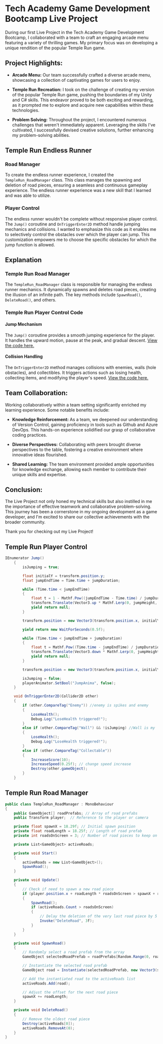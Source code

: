 # Tech Academy Game Development Bootcamp Live Project

During our first Live Project in the Tech Academy Game Development Bootcamp, I collaborated with a team to craft an engaging arcade menu featuring a variety of thrilling games. My primary focus was on developing a unique rendition of the popular Temple Run game.

## Project Highlights:

- **Arcade Menu:** Our team successfully crafted a diverse arcade menu, showcasing a collection of captivating games for users to enjoy.

- **Temple Run Recreation:** I took on the challenge of creating my version of the popular Temple Run game, pushing the boundaries of my Unity and C# skills. This endeavor proved to be both exciting and rewarding, as it prompted me to explore and acquire new capabilities within these technologies.

- **Problem Solving:** Throughout the project, I encountered numerous challenges that weren't immediately apparent. Leveraging the skills I've cultivated, I successfully devised creative solutions, further enhancing my problem-solving abilities.

## Temple Run Endless Runner

### Road Manager

To create the endless runner experience, I created the `TempleRun_RoadManager` class. This class manages the spawning and deletion of road pieces, ensuring a seamless and continuous gameplay experience. The endless runner experience was a new skill that I learned and was able to utilize. 

### Player Control

The endless runner wouldn't be complete without responsive player control. The `Jump()` coroutine and `OnTriggerEnter2D` method handle jumping mechanics and collisions. I wanted to emphasize this code as it enables me to selectively control the obstacles over which the player can jump. This customization empowers me to choose the specific obstacles for which the jump function is allowed.

## Explanation

### Temple Run Road Manager

The `TempleRun_RoadManager` class is responsible for managing the endless runner mechanics. It dynamically spawns and deletes road pieces, creating the illusion of an infinite path. The key methods include `SpawnRoad()`, `DeleteRoad()`, and others.

### Temple Run Player Control Code

#### Jump Mechanism

The `Jump()` coroutine provides a smooth jumping experience for the player. It handles the upward motion, pause at the peak, and gradual descent. [View the code here.](#player-control)

#### Collision Handling

The `OnTriggerEnter2D` method manages collisions with enemies, walls (hole obstacles), and collectibles. It triggers actions such as losing health, collecting items, and modifying the player's speed. [View the code here.](#road-manager)

## Team Collaboration:

Working collaboratively within a team setting significantly enriched my learning experience. Some notable benefits include:

- **Knowledge Reinforcement:** As a team, we deepened our understanding of Version Control, gaining proficiency in tools such as Github and Azure DevOps. This hands-on experience solidified our grasp of collaborative coding practices.

- **Diverse Perspectives:** Collaborating with peers brought diverse perspectives to the table, fostering a creative environment where innovative ideas flourished.

- **Shared Learning:** The team environment provided ample opportunities for knowledge exchange, allowing each member to contribute their unique skills and expertise.

## Conclusion:

The Live Project not only honed my technical skills but also instilled in me the importance of effective teamwork and collaborative problem-solving. This journey has been a cornerstone in my ongoing development as a game developer, and I'm excited to share our collective achievements with the broader community.

Thank you for checking out my Live Project!

## Temple Run Player Control
<a name="player-control"></a>

```csharp
IEnumerator Jump()
    {
        isJumping = true;

        float initialY = transform.position.y;
        float jumpEndTime = Time.time + jumpDuration;

        while (Time.time < jumpEndTime)
        {
            float t = 1 - Mathf.Pow((jumpEndTime - Time.time) / jumpDuration, 2);
            transform.Translate(Vector3.up * Mathf.Lerp(0, jumpHeight, t) * Time.deltaTime);
            yield return null;
        }

        transform.position = new Vector3(transform.position.x, initialY + jumpHeight, transform.position.z);

        yield return new WaitForSeconds(0.5f);

        while (Time.time < jumpEndTime + jumpDuration)
        {
            float t = Mathf.Pow((Time.time - jumpEndTime) / jumpDuration, 2);
            transform.Translate(Vector3.down * Mathf.Lerp(0, jumpHeight, t) * Time.deltaTime);
            yield return null;
        }

        transform.position = new Vector3(transform.position.x, initialY, transform.position.z);

        isJumping = false;
        playerAnimator.SetBool("JumpAnima", false);
    }

    void OnTriggerEnter2D(Collider2D other)
    {
        if (other.CompareTag("Enemy")) //enemy is spikes and enemy
        {
            LoseHealth();
            Debug.Log("LoseHealth triggered!");
        }
        else if (other.CompareTag("Wall") && !isJumping) //Wall is my 'hole' obstacle
        {
            LoseHealth();
            Debug.Log("LoseHealth triggered!");
        }
        else if (other.CompareTag("Collectable"))
        {
            IncreaseScore(10);
            IncreaseSpeed(0.25f); // change speed increase
            Destroy(other.gameObject);
        }
    }
```
## Temple Run Road Manager
<a name="road-manager"></a>

```csharp
public class TempleRun_RoadManager : MonoBehaviour
{
    public GameObject[] roadPrefabs; // Array of road prefabs
    public Transform player;  // Reference to the player or camera

    private float spawnX = 18.29f; // Initial spawn position
    private float roadLength = 18.25f; // Length of road prefab
    private int roadsOnScreen = 3; // Number of road pieces to keep on the screen

    private List<GameObject> activeRoads;

    private void Start()
    {
        activeRoads = new List<GameObject>();
        SpawnRoad();
    }

    private void Update()
    {
        // Check if need to spawn a new road piece
        if (player.position.x + roadLength * roadsOnScreen > spawnX + roadLength)
        {
            SpawnRoad();
            if (activeRoads.Count > roadsOnScreen)
            {
                // Delay the deletion of the very last road piece by 5 seconds
                Invoke("DeleteRoad", 3f);
            }
        }
    }

    private void SpawnRoad()
    {
        // Randomly select a road prefab from the array
        GameObject selectedRoadPrefab = roadPrefabs[Random.Range(0, roadPrefabs.Length)];

        // Instantiate the selected road prefab
        GameObject road = Instantiate(selectedRoadPrefab, new Vector3(spawnX, -7.34f, 0), Quaternion.identity);

        // Add the instantiated road to the activeRoads list
        activeRoads.Add(road);

        // Adjust the offset for the next road piece
        spawnX += roadLength;
    }

    private void DeleteRoad()
    {
        // Remove the oldest road piece 
        Destroy(activeRoads[0]);
        activeRoads.RemoveAt(0);
    }
}
```
